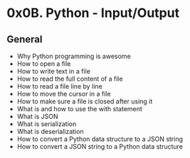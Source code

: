 
# 0x0B. Python - Input/Output


## General

 - Why Python programming is awesome
 - How to open a file
 - How to write text in a file
 - How to read the full content of a file
 - How to read a file line by line
 - How to move the cursor in a file
 - How to make sure a file is closed after using it
 - What is and how to use the with statement
 - What is JSON
 - What is serialization
 - What is deserialization
 - How to convert a Python data structure to a JSON string
 - How to convert a JSON string to a Python data structure
